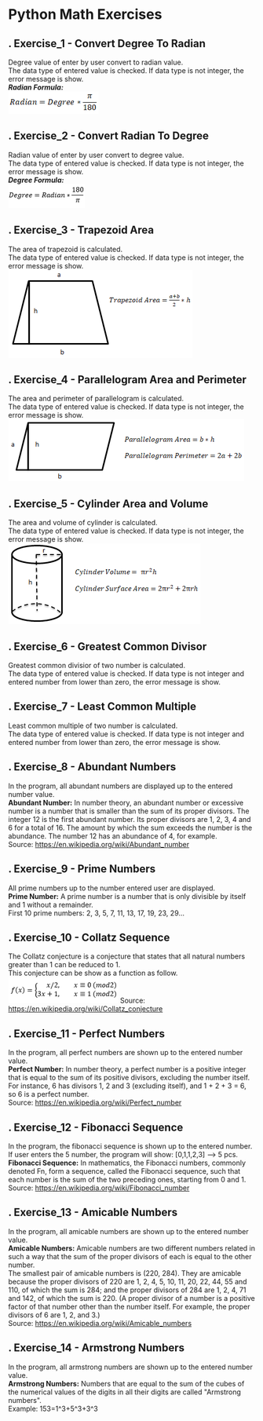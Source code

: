 # Python Math Exercises
## . Exercise_1 - Convert Degree To Radian
Degree value of enter by user convert to radian value.<br/>
The data type of entered value is checked. If data type is not integer, the error message is show.<br/>
**_Radian Formula:_**<br/>
![Radian Formula](images/radian_formula.png)
## . Exercise_2 - Convert Radian To Degree
Radian value of enter by user convert to degree value.<br/>
The data type of entered value is checked. If data type is not integer, the error message is show.<br/>
**_Degree Formula:_**<br/>
![Degree Formula](images/degree_formula.png)
## . Exercise_3 - Trapezoid Area
The area of trapezoid is calculated.<br/>
The data type of entered value is checked. If data type is not integer, the error message is show.<br/>
![Trapeoizd Area Formula](images/trapezoid_area_formula.png)
## . Exercise_4 - Parallelogram Area and Perimeter
The area and perimeter of parallelogram is calculated.<br/>
The data type of entered value is checked. If data type is not integer, the error message is show.<br/>
![Parallelogram Area and Perimeter Formula](images/parallelogram_area_and_perimeter_formula.png)
## . Exercise_5 - Cylinder Area and Volume
The area and volume of cylinder is calculated.<br/>
The data type of entered value is checked. If data type is not integer, the error message is show.<br/>
![Cylinder Area and Volume Formula](images/cylinder_area_and_volume_formula.png)
## . Exercise_6 - Greatest Common Divisor
Greatest common divisior of two number is calculated.<br/>
The data type of entered value is checked. If data type is not integer and entered number from lower than zero, the error message is show.<br/>
## . Exercise_7 - Least Common Multiple
Least common multiple of two number is calculated.<br/>
The data type of entered value is checked. If data type is not integer and entered number from lower than zero, the error message is show.<br/>
## . Exercise_8 - Abundant Numbers
In the program, all abundant numbers are displayed up to the entered number value.<br/>
**Abundant Number:** In number theory, an abundant number or excessive number is a number that is smaller than the sum of its proper divisors. The integer 12 is the first abundant number. Its proper divisors are 1, 2, 3, 4 and 6 for a total of 16. The amount by which the sum exceeds the number is the abundance. The number 12 has an abundance of 4, for example.<br/> 
Source: https://en.wikipedia.org/wiki/Abundant_number
## . Exercise_9 - Prime Numbers
All prime numbers up to the number entered user are displayed.<br/>
**Prime Number:** A prime number is a number that is only divisible by itself and 1 without a remainder.<br/>
First 10 prime numbers: 2, 3, 5, 7, 11, 13, 17, 19, 23, 29...
## . Exercise_10 - Collatz Sequence
The Collatz conjecture is a conjecture that states that all natural numbers greater than 1 can be reduced to 1.<br/>
This conjecture can be show as a function as follow.<br/>
![Collatz Function](images/collatz_function.png)
Source: https://en.wikipedia.org/wiki/Collatz_conjecture<br/>
## . Exercise_11 - Perfect Numbers
In the program, all perfect numbers are shown up to the entered number value.<br/>
**Perfect Number:** In number theory, a perfect number is a positive integer that is equal to the sum of its positive divisors, excluding the number itself. For instance, 6 has divisors 1, 2 and 3 (excluding itself), and 1 + 2 + 3 = 6, so 6 is a perfect number.<br/>
Source: https://en.wikipedia.org/wiki/Perfect_number
## . Exercise_12 - Fibonacci Sequence
In the program, the fibonacci sequence is shown up to the entered number.<br/>
If user enters the 5 number, the program will show: [0,1,1,2,3] --> 5 pcs.
**Fibonacci Sequence:** In mathematics, the Fibonacci numbers, commonly denoted Fn, form a sequence, called the Fibonacci sequence, such that each number is the sum of the two preceding ones, starting from 0 and 1.<br/>
Source: https://en.wikipedia.org/wiki/Fibonacci_number
## . Exercise_13 - Amicable Numbers
In the program, all amicable numbers are shown up to the entered number value.<br/>
**Amicable Numbers:** Amicable numbers are two different numbers related in such a way that the sum of the proper divisors of each is equal to the other number.<br/>
The smallest pair of amicable numbers is (220, 284). They are amicable because the proper divisors of 220 are 1, 2, 4, 5, 10, 11, 20, 22, 44, 55 and 110, of which the sum is 284; and the proper divisors of 284 are 1, 2, 4, 71 and 142, of which the sum is 220. (A proper divisor of a number is a positive factor of that number other than the number itself. For example, the proper divisors of 6 are 1, 2, and 3.)<br/>
Source: https://en.wikipedia.org/wiki/Amicable_numbers
## . Exercise_14 - Armstrong Numbers
In the program, all armstrong numbers are shown up to the entered number value.<br/>
**Armstrong Numbers:** Numbers that are equal to the sum of the cubes of the numerical values of the digits in all their digits are called "Armstrong numbers".<br/>
Example: 153=1^3+5^3+3^3
